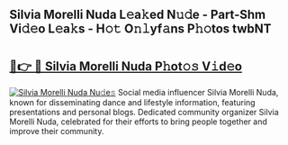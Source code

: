 ## Silvia Morelli Nuda L𝚎a𝚔ed N𝚞𝚍e - Part-Shm Vi𝚍𝚎o L𝚎a𝚔s - H𝚘𝚝 O𝚗𝚕yf𝚊ns P𝚑𝚘tos twbNT

# <h2><a href="http://kfdsy6.oniu.top/?m=Silvia+Morelli+Nuda">🔗👉 🔴 Silvia Morelli Nuda P𝚑ot𝚘𝚜 V𝚒d𝚎o</a></h2>

[![Silvia Morelli Nuda Nu𝚍e𝚜](https://i.imgur.com/0qMVB7G.gif)](http://kfdsy6.oniu.top/?m=Silvia+Morelli+Nuda)
Social media influencer Silvia Morelli Nuda, known for disseminating dance and lifestyle information, featuring presentations and personal blogs. Dedicated community organizer Silvia Morelli Nuda, celebrated for their efforts to bring people together and improve their community.  
